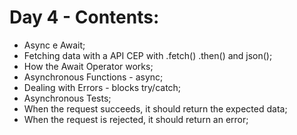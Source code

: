 # Day 4 - Contents: 

* Async e Await; 
* Fetching data with a API CEP with .fetch() .then()  and json(); 
* How the Await Operator works; 
* Asynchronous Functions - async; 
* Dealing with Errors - blocks try/catch; 
* Asynchronous Tests; 
* When the request succeeds, it should return the expected data; 
* When the request is rejected, it should return an error; 
